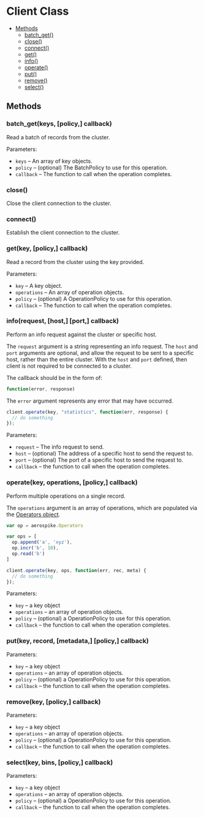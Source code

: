 # Client Class

- [Methods](#methods)
	- [batch_get()](#batch_get)
	- [close()](#close)
	- [connect()](#connect)
	- [get()](#get)
	- [info()](#info)
	- [operate()](#operate)
	- [put()](#put)
	- [remove()](#remove)
	- [select()](#select)


<a name="methods"></a>
## Methods



<a name="batch_get"></a>
### batch_get(keys, [policy,] callback)

Read a batch of records from the cluster.

Parameters:

- `keys` – An array of key objects.
- `policy` – (optional) The BatchPolicy to use for this operation.
- `callback` – The function to call when the operation completes.



<a name="close"></a>
### close()

Close the client connection to the cluster.



<a name="connect"></a>
### connect()

Establish the client connection to the cluster.



<a name="get"></a>
### get(key, [policy,] callback)

Read a record from the cluster using the key provided.

Parameters:

- `key` – A key object.
- `operations` – An array of operation objects.
- `policy` – (optional) A OperationPolicy to use for this operation.
- `callback` – The function to call when the operation completes.



<a name="info"></a>
### info(request, [host,] [port,] callback)

Perform an info request against the cluster or specific host.

The `request` argument is a string representing an info request. The `host` and `port` arguments are optional, and allow the request to be sent to a specific host, rather than the entire cluster. With the `host` and `port` defined, then client is not required to be connected to a cluster.

The callback should be in the form of:

```js
function(error, response)
```

The `error` argument represents any error that may have occurred. 


```js
client.operate(key, "statistics", function(err, response) {
  // do something
});
```

Parameters:

- `request` – The info request to send.
- `host` – (optional) The address of a specific host to send the request to.
- `port` – (optional) The port of a specific host to send the request to.
- `callback` – the function to call when the operation completes.



<a name="operate"></a>
### operate(key, operations, [policy,] callback)

Perform multiple operations on a single record. 

The `operations` argument is an array of operations, which are populated via the [Operators object](operators.md). 

```js
var op = aerospike.Operators

var ops = [
  op.append('a', 'xyz'),
  op.incr('b', 10),
  op.read('b')
]

client.operate(key, ops, function(err, rec, meta) {
  // do something
});
```

Parameters:

- `key` – a key object
- `operations` – an array of operation objects.
- `policy` – (optional) a OperationPolicy to use for this operation.
- `callback` – the function to call when the operation completes.



<a name="put"></a>
### put(key, record, [metadata,] [policy,] callback)

Parameters:

- `key` – a key object
- `operations` – an array of operation objects.
- `policy` – (optional) a OperationPolicy to use for this operation.
- `callback` – the function to call when the operation completes.



<a name="remove"></a>
### remove(key, [policy,] callback)

Parameters:

- `key` – a key object
- `operations` – an array of operation objects.
- `policy` – (optional) a OperationPolicy to use for this operation.
- `callback` – the function to call when the operation completes.



<a name="select"></a>
### select(key, bins, [policy,] callback)

Parameters:

- `key` – a key object
- `operations` – an array of operation objects.
- `policy` – (optional) a OperationPolicy to use for this operation.
- `callback` – the function to call when the operation completes.

